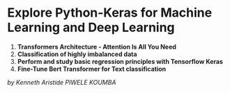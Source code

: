 # Explore Python-Keras for Machine Learning and Deep Learning

1. <b>Transformers Architecture - Attention Is All You Need</b><br>
2. <b>Classification of highly imbalanced data</b><br>
1. <b>Perform and study basic regression principles with Tensorflow Keras</b><br>
2. <b>Fine-Tune Bert Transformer for Text classification</b><br>

<right><i>by Kenneth Aristide PIWELE KOUMBA</i></right>
